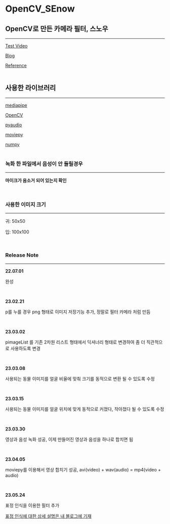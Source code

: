 # OpenCV_SEnow

## OpenCV로 만든 카메라 필터, 스노우
---

[Test Video](https://youtu.be/sYYX3Na88J "My Youtube")<br>

[Blog](https://blog.naver.com/tmvmffpsej/222795649596 "My Blog")<br>

[Reference](https://youtu.be/XK3eU9egll8)<br><br>

## 사용한 라이브러리
---

[mediapipe](https://pypi.org/project/mediapipe)<br>

[OpenCV](https://pypi.org/project/opencv-python)<br>

[pyaudio](https://pypi.org/project/PyAudio)<br>

[moviepy](https://pypi.org/project/moviepy)<br>

[numpy](https://pypi.org/project/numpy)<br><br>

### 녹화 한 파일에서 음성이 안 들릴경우

---

<p><strong>마이크가 음소거 되어 있는지 확인</strong></p><br>

### 사용한 이미지 크기

---

<p>귀: 50x50</p>
<p>입: 100x100</p><br>

### Release Note

---
<strong>22.07.01</strong>

<p>완성</p><br>

<strong>23.02.21</strong>

<p>p를 누를 경우 png 형태로 이미지 저장기능 추가, 정말로 필터 카메라 처럼 만듬</p><br>

<strong>23.03.02</strong>

<p>pimageList 를 기존 2차원 리스트 형태에서 딕셔너리 형태로 변경하여 좀 더 직관적으로 사용하도록 변경</p><br>

<strong>23.03.08</strong>

<p>사용되는 동물 이미지를 얼굴 비율에 맞춰 크기를 동적으로 변환 될 수 있도록 수정</p><br>

<strong>23.03.15</strong>

<p>사용되는 동물 이미지를 얼굴 위치에 맞게 동적으로 커졌다, 작아졌다 될 수 있도록 수정</p><br>

<strong>23.03.30</strong>

<p>영상과 음성 녹화 성공, 이제 만들어진 영상과 음성을 하나로 합치면 됨</p><br>

<strong>23.04.05</strong>

<p>moviepy를 이용해서 영상 합치기 성공, avi(video) + wav(audio) = mp4(video + audio)</p><br>

<strong>23.05.24</strong>

<p>표정 인식을 이용한 필터 추가</p>

[표정 인식에 대한 상세 설명은 내 블로그에 기재](https://blog.naver.com/tmvmffpsej/223104743267)<br>